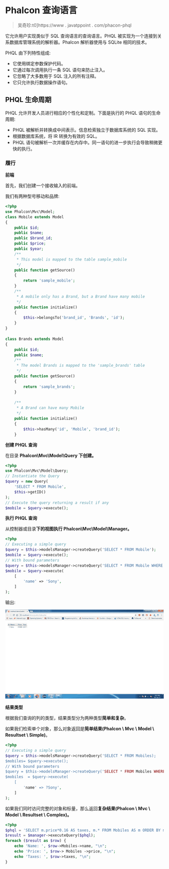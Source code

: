 # Phalcon 查询语言

> 吴奇珍:t0]https://www . javatppoint . com/phacon-phql

它允许用户实现类似于 SQL 查询语言的查询语言。PHQL 被实现为一个连接到关系数据库管理系统的解析器。Phalcon 解析器使用与 SQLite 相同的技术。

PHQL 由下列特性组成:

*   它使用绑定参数保护代码。
*   它通过每次调用执行一条 SQL 语句来防止注入。
*   它忽略了大多数用于 SQL 注入的所有注释。
*   它只允许执行数据操作语句。

## PHQL 生命周期

PHQL 允许开发人员进行相应的个性化和定制。下面是执行的 PHQL 语句的生命周期:

*   PHQL 被解析并转换成中间表示。信息检索独立于数据库系统的 SQL 实现。
*   根据数据库系统，将 IR 转换为有效的 SQL。
*   PHQL 语句被解析一次并缓存在内存中。同一语句的进一步执行会导致稍微更快的执行。

### 履行

**前端**

首先，我们创建一个接收输入的前端。

我们有两种型号移动和品牌:

```php
<?php
use Phalcon\Mvc\Model;
class Mobile extends Model
{
    public $id;
    public $name;
    public $brand_id;
    public $price;
    public $year;
    /**
     * This model is mapped to the table sample_mobile
     */
    public function getSource()
    {
        return 'sample_mobile';
    }
    /**
     * A mobile only has a Brand, but a Brand have many mobile
     */
    public function initialize()
    {
        $this->belongsTo('brand_id', 'Brands', 'id');
    }
}

class Brands extends Model
{
    public $id;
    public $name;
    /**
     * The model Brands is mapped to the 'sample_brands' table
     */
    public function getSource()
    {
        return 'sample_brands';
    }

    /**
     * A Brand can have many Mobile
     */
    public function initialize()
    {
        $this->hasMany('id', 'Mobile', 'brand_id');
    }

```

**创建 PHQL 查询**

在目录 **Phalcon\Mvc\Model\Query 下创建。**

```php
<?php
use Phalcon\Mvc\Model\Query;
// Instantiate the Query
$query = new Query(
    'SELECT * FROM Mobile',
    $this->getID()
);
// Execute the query returning a result if any
$mobile = $query->execute();

```

**执行 PHQL 查询**

从控制器或目录**下的视图执行 Phalcon\Mvc\Model\Manager。**

```php
<?php
// Executing a simple query
$query = $this->modelsManager->createQuery('SELECT * FROM Mobile');
$mobile = $query->execute();
// With bound parameters
$query = $this->modelsManager->createQuery('SELECT * FROM Mobile WHERE name = :name:');
$mobile = $query->execute(
    [
        'name' => 'Sony',
    ]
);

```

输出:

![Phalcon PHQL 1](img/9806af4c83a89f32e9f8468f8af5bc40.png)

**结果类型**

根据我们查询的列的类型，结果类型分为两种类型**简单和复杂**。

如果我们检索单个对象，那么对象返回是**简单结果(Phalcon \ Mvc \ Model \ Resultset \ Simple)**。

```php
<?php
// Executing a simple query
$query = $this->modelsManager->createQuery('SELECT * FROM Mobiles);
$mobiles= $query->execute();
// With bound parameters
$query = $this->modelsManager->createQuery('SELECT * FROM Mobiles WHERE name = :name:');
$mobiles  = $query->execute(
    [
        'name' => ?Sony',
    ]
);

```

如果我们同时访问完整的对象和标量，那么返回**复杂结果(Phalcon \ Mvc \ Model \ Resultset \ Complex)。**

```php
<?php
$phql = 'SELECT m.price*0.16 AS taxes, m.* FROM Mobiles AS m ORDER BY m.name';
$result = $manager->executeQuery($phql);
foreach ($result as $row) {
    echo 'Name: ', $row->Mobiles->name, "\n";
    echo 'Price: ', $row-> Mobiles ->price, "\n";
    echo 'Taxes: ', $row->taxes, "\n";
} 

```